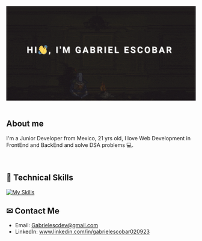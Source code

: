 <div align="center">
  <img src="assets/dev.gif" alt="Me" width="700">
</div>
<br>

## About me
I'm a Junior Developer from Mexico, 21 yrs old, I love Web Development in FrontEnd and BackEnd and solve DSA problems 💻.

<br>

## 💼 Technical Skills
[![My Skills](https://skillicons.dev/icons?i=html,css,js,ts,nodejs,express,react,nextjs,tailwind,materialui,vite,mysql,git,linux)](https://skillicons.dev)


## ✉ Contact Me
* Email: Gabrielescdev@gmail.com
* LinkedIn: www.linkedin.com/in/gabrielescobar020923


<!--
**MrGab0uwu/MrGab0uwu** is a ✨ _special_ ✨ repository because its `README.md` (this file) appears on your GitHub profile.

Here are some ideas to get you started:

- 🔭 I’m currently working on ...
- 🌱 I’m currently learning ...
- 👯 I’m looking to collaborate on ...
- 🤔 I’m looking for help with ...
- 💬 Ask me about ...
- 📫 How to reach me: ...
- 😄 Pronouns: ...
- ⚡ Fun fact: ...
-->
